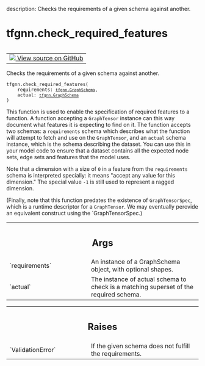 description: Checks the requirements of a given schema against another.

<div itemscope itemtype="http://developers.google.com/ReferenceObject">
<meta itemprop="name" content="tfgnn.check_required_features" />
<meta itemprop="path" content="Stable" />
</div>

# tfgnn.check_required_features

<!-- Insert buttons and diff -->

<table class="tfo-notebook-buttons tfo-api nocontent" align="left">
<td>
  <a target="_blank" href="https://github.com/tensorflow/gnn/tree/master/tensorflow_gnn/graph/schema_validation.py#L59-L128">
    <img src="https://www.tensorflow.org/images/GitHub-Mark-32px.png" />
    View source on GitHub
  </a>
</td>
</table>



Checks the requirements of a given schema against another.

<pre class="devsite-click-to-copy prettyprint lang-py tfo-signature-link">
<code>tfgnn.check_required_features(
    requirements: <a href="../tfgnn/GraphSchema.md"><code>tfgnn.GraphSchema</code></a>,
    actual: <a href="../tfgnn/GraphSchema.md"><code>tfgnn.GraphSchema</code></a>
)
</code></pre>



<!-- Placeholder for "Used in" -->

This function is used to enable the specification of required features to a
function. A function accepting a `GraphTensor` instance can this way document
what features it is expecting to find on it. The function accepts two schemas:
a `requirements` schema which describes what the function will attempt to
fetch and use on the `GraphTensor`, and an `actual` schema instance, which is
the schema describing the dataset. You can use this in your model code to
ensure that a dataset contains all the expected node sets, edge sets and
features that the model uses.

Note that a dimension with a size of `0` in a feature from the `requirements`
schema is interpreted specially: it means "accept any value for this
dimension." The special value `-1` is still used to represent a ragged
dimension.

(Finally, note that this function predates the existence of `GraphTensorSpec`,
which is a runtime descriptor for a `GraphTensor`. We may eventually perovide
an equivalent construct using the `GraphTensorSpec.)

<!-- Tabular view -->
 <table class="responsive fixed orange">
<colgroup><col width="214px"><col></colgroup>
<tr><th colspan="2"><h2 class="add-link">Args</h2></th></tr>

<tr>
<td>
`requirements`
</td>
<td>
An instance of a GraphSchema object, with optional shapes.
</td>
</tr><tr>
<td>
`actual`
</td>
<td>
The instance of actual schema to check is a matching superset
of the required schema.
</td>
</tr>
</table>



<!-- Tabular view -->
 <table class="responsive fixed orange">
<colgroup><col width="214px"><col></colgroup>
<tr><th colspan="2"><h2 class="add-link">Raises</h2></th></tr>

<tr>
<td>
`ValidationError`
</td>
<td>
If the given schema does not fulfill the requirements.
</td>
</tr>
</table>

